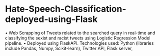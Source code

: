 # Hate-Speech-Classification-deployed-using-Flask

•	Web Scrapping of Tweets related to the searched query in real-time and classifying the sexist and racist tweets using Logistic Regression Model pipeline.
•	Deployed using FlaskAPI.
Technologies used: Python (libraries include Pandas, Numpy, Scikit-learn), Twitter API, Flask server, 
